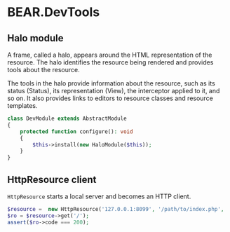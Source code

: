 # BEAR.DevTools

## Halo module

A frame, called a halo, appears around the HTML representation of the resource.
The halo identifies the resource being rendered and provides tools about the resource.

The tools in the halo provide information about the resource, such as its status (Status), its representation (View), the interceptor applied to it, and so on. It also provides links to editors to resource classes and resource templates.

```php
class DevModule extends AbstractModule
{
    protected function configure(): void
    {
        $this->install(new HaloModule($this));
    }
}
```

## HttpResource client

`HttpResource` starts a local server and becomes an HTTP client.

```php
$resource =  new HttpResource('127.0.0.1:8099', '/path/to/index.php',  '/path/to/curl.log');
$ro = $resource->get('/');
assert($ro->code === 200);
```

